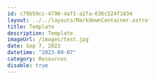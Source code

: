 ```yaml
---
id: c79b59cc-4790-4af1-a2fa-636c524f1834
layout: ../../layouts/MarkdownContainer.astro
title: Template
description: Template
imageUrl: /images/test.jpg
date: Sep 7, 2023
datetime: "2023-09-07"
category: Resources
disable: true
---
```

